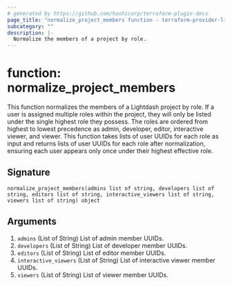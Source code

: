 ```yaml
---
# generated by https://github.com/hashicorp/terraform-plugin-docs
page_title: "normalize_project_members function - terraform-provider-lightdash"
subcategory: ""
description: |-
  Normalize the members of a project by role.
---
```


# function: normalize_project_members

This function normalizes the members of a Lightdash project by role. If a user is assigned multiple roles within the project, they will only be listed under the single highest role they possess. The roles are ordered from highest to lowest precedence as admin, developer, editor, interactive viewer, and viewer. This function takes lists of user UUIDs for each role as input and returns lists of user UUIDs for each role after normalization, ensuring each user appears only once under their highest effective role.



## Signature

<!-- signature generated by tfplugindocs -->
```text
normalize_project_members(admins list of string, developers list of string, editors list of string, interactive_viewers list of string, viewers list of string) object
```

## Arguments

<!-- arguments generated by tfplugindocs -->
1. `admins` (List of String) List of admin member UUIDs.
1. `developers` (List of String) List of developer member UUIDs.
1. `editors` (List of String) List of editor member UUIDs.
1. `interactive_viewers` (List of String) List of interactive viewer member UUIDs.
1. `viewers` (List of String) List of viewer member UUIDs.
